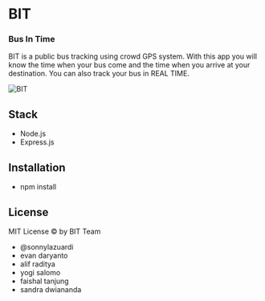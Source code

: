 # BIT
### Bus In Time

BIT is a public bus tracking using crowd GPS system. With this app you will know the time when your bus come and the time when you arrive at your destination. You can also track your bus in REAL TIME.

![BIT](https://lh3.googleusercontent.com/-W8X5fXti-uo/VQ_UfnotRQI/AAAAAAAABXg/yyxpF5Xi9ds/s0/bit-baru.png "bit-baru.png")

## Stack

- Node.js
- Express.js

## Installation

- npm install

## License

MIT License &copy; by BIT Team
- @sonnylazuardi
- evan daryanto
- alif raditya
- yogi salomo
- faishal tanjung
- sandra dwiananda